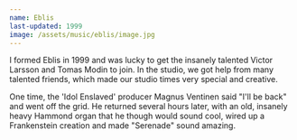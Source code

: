 ```yaml
---
name: Eblis
last-updated: 1999
image: /assets/music/eblis/image.jpg
---
```


I formed Eblis in 1999 and was lucky to get the insanely talented Victor Larsson and Tomas Modin to join. In the studio, we got help from many talented friends, which made our studio times very special and creative. 

One time, the 'Idol Enslaved' producer Magnus Ventinen said "I'll be back" and went off the grid. He returned several hours later, with an old, insanely heavy Hammond organ that he though would sound cool, wired up a Frankenstein creation and made "Serenade" sound amazing.